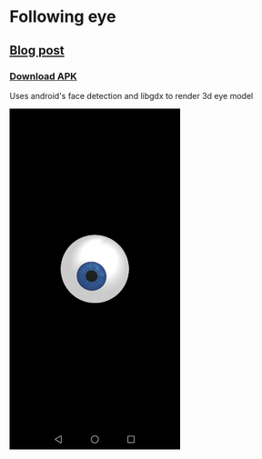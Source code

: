 # Following eye
## [Blog post](https://ivanludvig.github.io/blog/2019/07/20/calculating-screen-to-face-distance-android.html)
### [Download APK](https://drive.google.com/file/d/1vCjdne36B7f3zUiusYlleMPq3h8IuFw7/view?usp=sharing)
Uses android's face detection and libgdx to render 3d eye model

<img src="screenshot.jpg" width="300">
